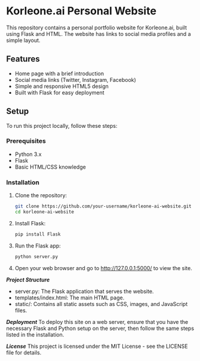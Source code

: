# Korleone.ai Personal Website

This repository contains a personal portfolio website for Korleone.ai, built using Flask and HTML. The website has links to social media profiles and a simple layout.

## Features

- Home page with a brief introduction
- Social media links (Twitter, Instagram, Facebook)
- Simple and responsive HTML5 design
- Built with Flask for easy deployment

## Setup

To run this project locally, follow these steps:

### Prerequisites

- Python 3.x
- Flask
- Basic HTML/CSS knowledge

### Installation

1. Clone the repository:
   ```bash
   git clone https://github.com/your-username/korleone-ai-website.git
   cd korleone-ai-website

2. Install Flask:
   ```bash
   pip install Flask
   
3. Run the Flask app:
   ```bash
   python server.py

4. Open your web browser and go to http://127.0.0.1:5000/ to view the site.

***Project Structure***

- server.py: The Flask application that serves the website.
- templates/index.html: The main HTML page.
- static/: Contains all static assets such as CSS, images, and JavaScript files.

***Deployment***
To deploy this site on a web server, ensure that you have the necessary Flask and Python setup on the server, then follow the same steps listed in the installation.

***License***
This project is licensed under the MIT License - see the LICENSE file for details.
